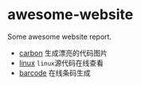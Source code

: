 # awesome-website
Some awesome website report.

- [carbon](https://carbon.now.sh/) 生成漂亮的代码图片
- [linux](https://elixir.bootlin.com/) `linux`源代码在线查看
- [barcode](https://barcode.tec-it.com/zh) 在线条码生成


